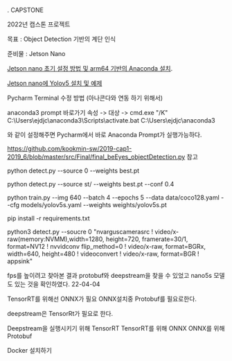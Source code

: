 . CAPSTONE

2022년 캡스톤 프로젝트 

목표 : Object Detection 기반의 계단 인식  

준비물 : Jetson Nano 

[Jetson nano 초기 설정 방법 및 arm64 기반의 Anaconda 설치](https://github.com/ahn1938549/CAPSTONE/blob/main/Jetson%20Nano_setting.md).

[Jetson nano에 Yolov5 설치 및 예제](https://github.com/ahn1938549/CAPSTONE/blob/main/yolov5_setup.md)




Pycharm Terminal 수정 방법 (아나콘다와 연동 하기 위해서)

anaconda3 prompt 바로가기 속성 -> 대상 -> cmd.exe "/K" C:\Users\ejdjc\anaconda3\Scripts\activate.bat C:\Users\ejdjc\anaconda3

와 같이 설정해주면 Pycharm에서 바로 Anaconda Prompt가 실행가능하다.



https://github.com/kookmin-sw/2019-cap1-2019_6/blob/master/src/Final/final_beEyes_objectDetection.py 참고

python detect.py --source 0 --weights best.pt 

python detect.py --source st/ --weights best.pt --conf 0.4

python train.py --img 640 --batch 4 --epochs 5 --data data/coco128.yaml --cfg models/yolov5s.yaml --weights weights/yolov5s.pt


pip install -r requirements.txt

python3 detect.py --soucre 0 "nvarguscamerasrc ! video/x-raw(memory:NVMM),width=1280, height=720, framerate=30/1, format=NV12 ! nvvidconv flip_method=0 ! video/x-raw, format=BGRx, width=640, height=480 ! videoconvert ! video/x-raw, format=BGR ! appsink"

fps를 높이려고 찾아본 결과 protobuf와 deepstream을 찾을 수 있었고 nano5s 모델도 있는 것을 확인하였다. 22-04-04

TensorRT를 위해선 ONNX가 필요
ONNX설치중 Protobuf를 필요로한다.

deepstream은 TensorRt가 필요로 한다.

Deepstream을 실행시키기 위해 TensorRT
TensorRT를 위해 ONNX
ONNX를 위해 Protobuf

Docker 설치하기
